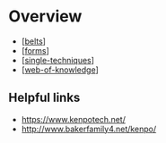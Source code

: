 # Overview

- [[belts]]
- [[forms]]
- [[single-techniques]]
- [[web-of-knowledge]]

## Helpful links

- https://www.kenpotech.net/
- http://www.bakerfamily4.net/kenpo/

[//begin]: # "Autogenerated link references for markdown compatibility"
[belts]: belts.md "Belts"
[forms]: forms.md "forms"
[single-techniques]: single-techniques.md "Single Techniques"
[web-of-knowledge]: web-of-knowledge.md "Web of Knowledge"
[//end]: # "Autogenerated link references"
